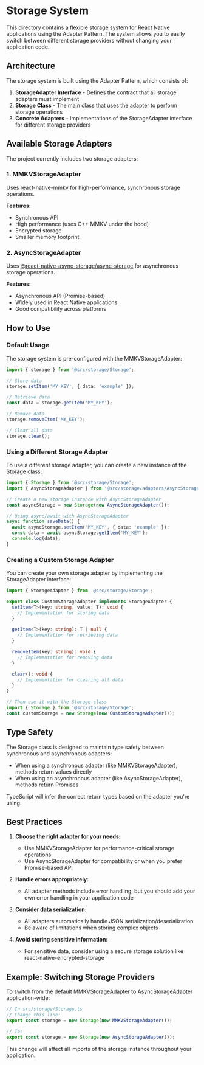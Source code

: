 # Storage System

This directory contains a flexible storage system for React Native applications using the Adapter Pattern. The system allows you to easily switch between different storage providers without changing your application code.

## Architecture

The storage system is built using the Adapter Pattern, which consists of:

1. **StorageAdapter Interface** - Defines the contract that all storage adapters must implement
2. **Storage Class** - The main class that uses the adapter to perform storage operations
3. **Concrete Adapters** - Implementations of the StorageAdapter interface for different storage providers

## Available Storage Adapters

The project currently includes two storage adapters:

### 1. MMKVStorageAdapter

Uses [react-native-mmkv](https://github.com/mrousavy/react-native-mmkv) for high-performance, synchronous storage operations.

**Features:**
- Synchronous API
- High performance (uses C++ MMKV under the hood)
- Encrypted storage
- Smaller memory footprint

### 2. AsyncStorageAdapter

Uses [@react-native-async-storage/async-storage](https://github.com/react-native-async-storage/async-storage) for asynchronous storage operations.

**Features:**
- Asynchronous API (Promise-based)
- Widely used in React Native applications
- Good compatibility across platforms

## How to Use

### Default Usage

The storage system is pre-configured with the MMKVStorageAdapter:

```typescript
import { storage } from '@src/storage/Storage';

// Store data
storage.setItem('MY_KEY', { data: 'example' });

// Retrieve data
const data = storage.getItem('MY_KEY');

// Remove data
storage.removeItem('MY_KEY');

// Clear all data
storage.clear();
```

### Using a Different Storage Adapter

To use a different storage adapter, you can create a new instance of the Storage class:

```typescript
import { Storage } from '@src/storage/Storage';
import { AsyncStorageAdapter } from '@src/storage/adapters/AsyncStorageAdapter';

// Create a new storage instance with AsyncStorageAdapter
const asyncStorage = new Storage(new AsyncStorageAdapter());

// Using async/await with AsyncStorageAdapter
async function saveData() {
  await asyncStorage.setItem('MY_KEY', { data: 'example' });
  const data = await asyncStorage.getItem('MY_KEY');
  console.log(data);
}
```

### Creating a Custom Storage Adapter

You can create your own storage adapter by implementing the StorageAdapter interface:

```typescript
import { StorageAdapter } from '@src/storage/Storage';

export class CustomStorageAdapter implements StorageAdapter {
  setItem<T>(key: string, value: T): void {
    // Implementation for storing data
  }

  getItem<T>(key: string): T | null {
    // Implementation for retrieving data
  }

  removeItem(key: string): void {
    // Implementation for removing data
  }

  clear(): void {
    // Implementation for clearing all data
  }
}

// Then use it with the Storage class
import { Storage } from '@src/storage/Storage';
const customStorage = new Storage(new CustomStorageAdapter());
```

## Type Safety

The Storage class is designed to maintain type safety between synchronous and asynchronous adapters:

- When using a synchronous adapter (like MMKVStorageAdapter), methods return values directly
- When using an asynchronous adapter (like AsyncStorageAdapter), methods return Promises

TypeScript will infer the correct return types based on the adapter you're using.

## Best Practices

1. **Choose the right adapter for your needs:**
   - Use MMKVStorageAdapter for performance-critical storage operations
   - Use AsyncStorageAdapter for compatibility or when you prefer Promise-based API

2. **Handle errors appropriately:**
   - All adapter methods include error handling, but you should add your own error handling in your application code

3. **Consider data serialization:**
   - All adapters automatically handle JSON serialization/deserialization
   - Be aware of limitations when storing complex objects

4. **Avoid storing sensitive information:**
   - For sensitive data, consider using a secure storage solution like react-native-encrypted-storage

## Example: Switching Storage Providers

To switch from the default MMKVStorageAdapter to AsyncStorageAdapter application-wide:

```typescript
// In src/storage/Storage.ts
// Change this line:
export const storage = new Storage(new MMKVStorageAdapter());

// To:
export const storage = new Storage(new AsyncStorageAdapter());
```

This change will affect all imports of the storage instance throughout your application.